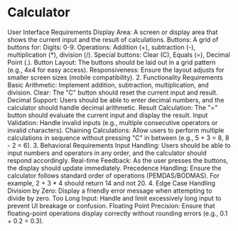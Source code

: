 # Calculator
User Interface Requirements
Display Area: A screen or display area that shows the current input and the result of calculations.
Buttons: A grid of buttons for:
Digits: 0-9.
Operations: Addition (+), subtraction (-), multiplication (*), division (/).
Special buttons: Clear (C), Equals (=), Decimal Point (.).
Button Layout: The buttons should be laid out in a grid pattern (e.g., 4x4 for easy access).
Responsiveness: Ensure the layout adjusts for smaller screen sizes (mobile compatibility).
2. Functionality Requirements
Basic Arithmetic: Implement addition, subtraction, multiplication, and division.
Clear: The "C" button should reset the current input and result.
Decimal Support: Users should be able to enter decimal numbers, and the calculator should handle decimal arithmetic.
Result Calculation: The "=" button should evaluate the current input and display the result.
Input Validation: Handle invalid inputs (e.g., multiple consecutive operators or invalid characters).
Chaining Calculations: Allow users to perform multiple calculations in sequence without pressing "C" in between (e.g., 5 + 3 = 8, 8 - 2 = 6).
3. Behavioral Requirements
Input Handling: Users should be able to input numbers and operators in any order, and the calculator should respond accordingly.
Real-time Feedback: As the user presses the buttons, the display should update immediately.
Precedence Handling: Ensure the calculator follows standard order of operations (PEMDAS/BODMAS). For example, 2 + 3 * 4 should return 14 and not 20.
4. Edge Case Handling
Division by Zero: Display a friendly error message when attempting to divide by zero.
Too Long Input: Handle and limit excessively long input to prevent UI breakage or confusion.
Floating Point Precision: Ensure that floating-point operations display correctly without rounding errors (e.g., 0.1 + 0.2 = 0.3).
